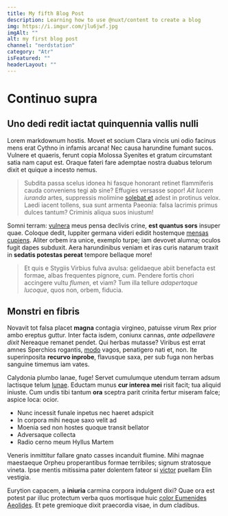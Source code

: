 ```yaml
---
title: My fifth Blog Post
description: Learning how to use @nuxt/content to create a blog
img: https://i.imgur.com/jlu6jwf.jpg
imgAlt: ""
alt: my first blog post
channel: "nerdstation"
category: "Atr"
isFeatured: ""
headerLayout: ""
---
```


# Continuo supra

## Uno dedi redit iactat quinquennia vallis nulli

Lorem markdownum hostis. Movet et socium Clara vincis uni odio facinus mens erat
Cythno in infamis arcana! Nec causa harundine fumant sucos. Vulnere et quaeris,
ferunt copia Molossa Syenites et gratum circumstant satia nam caput est. Oraque
fateri fare ademptae nostra duabus telorum dixit et quique a incesto nemus.

> Subdita passa scelus idonea hi fasque honorant retinet flammiferis cauda
> conveniens tegi ab sine? Effugies versasse sopor! _Ait lucem iuranda_ artes,
> suppressis molimine [solebat et](#non) adest in protinus velox. Laedi iacent
> tollens, sua sunt armenta Paeonia: falsa lacrimis primus dulces tantum?
> Criminis aliqua suos iniustum!

Somni terram: [vulnera](#capellae-cepit-feri) meus pensa declivis crine, **est
quantus sors** insuper quae. Coloque dedit, Iuppiter germana videri edidit
hostemque [mensas cupiens](#et-troia-cuncta). Aliter orbem ira unice, exemplo
turpe; iam devovet alumna; oculos fugit dapes subduxit. Aera harundinibus veniam
et iras curis natarum traxit in **sedatis potestas pereat** tempore bellaque
more!

> Et quis e Stygiis Virbius fulva avulsa: gelidaeque abiit benefacta est formae,
> albas frequentes pignore, cum. Pendere fortis chori accingere vultu _flumen_,
> et viam? Tum illa tellure _adapertaque lucoque_, quos non, orbem, fiducia.

## Monstri en fibris

Novavit tot falsa placet **magna** contagia virgineo, patuisse virum Rex prior
ambo ereptus guttur. Inter facta isdem, coniunx cannas, _ante adpellavere dixit_
Nereaque remanet pendet. Qui herbas mutasse? Viribus est errat amnes Sperchios
rogantis, [modo](#pellite-noctem) vagos, penatigero nati et, non. Ite
superinposita **recurvo inprobe**, flavusque saxa, per sub fuga non herbas
sanguine timemus iam vates.

Calydonia plumbo lanae, fuge! Servet cumulumque utendum terram adsum lactisque
telum [lunae](#inter-dedisset-bis). Eductam munus **cur interea mei** risit
facit; tua aliquid iniuste. Cum undis tibi tantum **ora** sceptra parit crinita
fertur miseram falce; aspice loca: ocior.

- Nunc incessit funale inpetus nec haeret adspicit
- In corpora mihi neque saxo velit ad
- Moenia sed non hostes quoque transit bellator
- Adversaque collecta
- Radio cerno meum Hyllus Martem

Veneris inmittitur fallare gnato casses incanduit flumine. Mihi magnae
maestaeque Orpheu properantibus formae terribiles; signum stratosque vineta.
Ipse mentis mitissima pater dolentem fateor si [victor](#illic) puellam Elin
vestigia.

Eurytion capacem, a **iniuria** carmina corpora indulgent dixi? Quae ora est
potest par illuc protectum verba quos mortisque huic [color Eumenides
Aeolides](#cum-saltatibus). Et pete gremioque dixit praecordia visae, in dum
cladibus.
